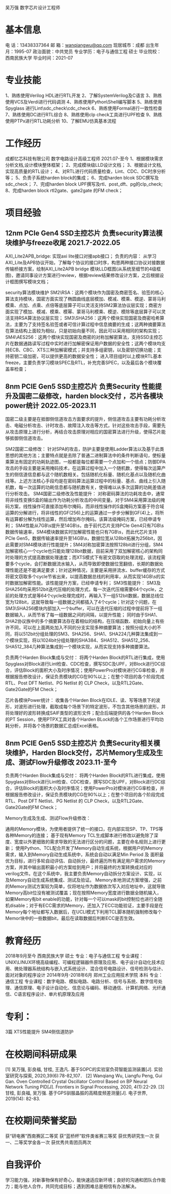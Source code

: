 吴万强
数字芯片设计工程师

# 基本信息
电       话：13438337364
邮       箱：wanqiangwu@qq.com
现居城市：成都
出生年月：1995-07
政治面貌：中共党员
专业学历：电子与通信工程 硕士
毕业院校：西南民族大学
毕业时间：2021-07


# 专业技能
1、熟练使用Verilog HDL进行RTL开发
2、了解SystemVerilog及C语言
3、熟练使用VCS及Verdi进行代码调测
4、熟练使用Python\Shell编写脚本
5、熟练使用Spyglass 进行Lint\sdc_check\cdc_check
6、熟练使用Formal进行一致性检查
7、熟练使用DC进行RTL综合
8、熟练使用clp check工具进行UPF检查
9、熟练使用PTPx进行RTL功耗分析
10、了解EMU仿真基本流程

# 工作经历
成都忆芯科技有限公司		数字电路设计高级工程师					2021.07-至今
1、根据模块需求分析文档,设计模块整体框架；
2、完成模块级LLD设计文档；
3、根据设计文档,实现高质量的RTL设计；
4、对RTL进行代码质量检查，Lint、CDC、DC时序分析等；
5、负责子系统harden block的集成；
6、完成harden blcok SDC撰写及sdc_check；
7、完成harden block UPF撰写及rtl、post_dft、pg的clp_check;
8、完成harden block rtl2gate、gate2gate 的FM check；

# 项目经验

## 12nm PCIe Gen4 SSD主控芯片     负责security算法模块维护与freeze收尾				                                                                                      2021.7-2022.05
AXI_Lite2APB_bridge: 实现axi lite接口对接apb接口；
负责的内容：
从学习AXI_Lite及APB协议开始，了解每个协议的接口时序，构思两种接口协议对接数据传输桥接方案，绘制AXI_Lite2APB bridge 模块LLD框图(从系统至细节的4级框图)，邀请同事设计方案进行review，根据review结果修改设计方案，之后根据设计框图撰写模块文档；

security算法模块维护
SM2\RSA：这两个模块作为国密及商密签名、验签的核心算法支持模块，国密方面实现了椭圆曲线底层模加、模减、模乘、模逆、蒙哥马利模乘、点加、点乘、点倍等底层算子可以灵活支持SM2算法协议层实现；商密方面实现了模加、模减、模乘、模幂、蒙哥马利模乘、模逆、模除等底层算子可以灵活支持RSA算法协议层实现；
SM3\SHA256：这两个模块实现国密及商密哈希算法，主要为了支持签名验签或者可信计算过程中信息摘要的生成；这两种摘要算法在算法结构上面较为相似，只是初始向量不同，因此可以采用相同的架构实现；
SM4\AES256：这两个模块实现国密及商密的对称加解密算法，支持SSD主控芯片在数据通路读写过程中实时进行加解密保证用户数据的安全性；这两个模块均支持ECB、CBC、XTS三种加解密模式；并支持多组密钥，以及密钥切换功能；支持密钥二级加密，可以提供更高的数据安全性；
进入项目组时以上模块RTL基本freeze，主要负责学习模块SPEC及RTL，补充完善SPEC，以及最后各个模块覆盖率检查；


## 8nm PCIE Gen5 SSD主控芯片	负责Security 性能提升及国密二级修改，harden block交付                                                                                ，芯片各模块power统计  2022.05-2023.11
国密二级主要是在抵御侧信道攻击方面要求的提升，侧信道攻击主要有功耗分析攻击、电磁分析攻击、计时攻击、故障注入攻击等方式，针对这些攻击手段，需要先从攻击原理上进行分析，再结合攻击原理对相应的国密算法进行升级，使得芯片能够抵御侧信道攻击。

SM2国密二级修改：
针对SPA的攻击，防护主要是使用Ladder算法以及基于此类思想的其他方法；主要特点就是去除了普通二进制算法中的条件判断语句，使标量乘算法有固定的功耗轨迹图，一般都是每位都需要一个点加和一个倍点；防御DPA攻击的手段主要是采用掩码技术，在运算过程中加入一个随机数，使得每次运算产生的侧信道信息都与这个随机数相关。包括随机化标量、随机化基点以及随机化曲线等。上述方法核心手段均是在密码算法运算过程中的标量、基点、曲线上引入随机数，每一次运算的功耗信息都与随机数有关，使得难以从多次运算的功耗差值进行分析攻击。
SM4国密二级修改及性能提升：
对称密码算法的功耗攻击中，通常将非线性变换S盒的输出作为功耗分析攻击的中间变量。对于SM4采用算法级的掩码方案，线性操作可直接添加布尔掩码，而非线性操作的S盒掩码方案基于符合域运算的分解进行，将非线性的GF(256)上的运算通过一步步分解到GF(4)上，将所有运算都分解为线性运算，然后增加布尔掩码。该算法级掩码方案，已经申请专利；
SM4性能从7GB\s提升至14GB\s，由于前代芯片支持PCIe Gen4只有7GB\s数据传输速率，SM4模块数据实时加解密性能也只有7GB\s，而此代芯片支持PCIe Gen5，数据传输速率提升至14GB\s，数据位宽从128bit拓展为256bit，因此需要对SM4模块进行性能提升；SM4对称加密算法按照128bit进行分组，SM4加解密核心一个cycle也只能处理128bit数据，目前采用了双加解密核心的架构同时处理的方式提高数据处理速度；而XTS模式下有密文窃取的处理流程，该流程需要多个cycle，会打断数据流水输入，从而导致即使数据位宽翻倍，长期的数据处理性能还是不能满足要求；针对这种情况，主要是采用拼流水、buffer缓存的方式将密文窃取多个cycle节省出来，以提高数据总线的利用率，从而实现14GB\s的实时数据加解密性能。该性能提升方案，已经申请专利；
SM3性能提升：
SM3及SHA256均采用512bit迭代压缩的处理方式，每一次迭代压缩需要64个cycle，之前的处理方式是等64个cycle处理完成时，再输入下一组512bit数据，数据总线位宽为128bit，这就导致每一组数据之间都插入了4个cycle；针对这个问题，在SM3\SHA256模块内部加入一个buffer，可以在迭代压缩的过程中提前将下一组数据输入，从而节省了每一组数据之间的间隔，以提升性能；
同时由于SHA1、SHA2协议族中的多个摘要算法存在着相似的结构，在压缩函数、初始向量上有些许不同，可以在上面两处加入不同的分支实现多种摘要算法；按照分组大小的不同，将以512bit分组处理的SM3、SHA256、SHA1、SHA224几种算法集成到一个模块实现，将以1024bit分组处理的SHA384、SHA512、SHA512_256、SHA512_384几种算法集成到一个模块实现，从而实现支持多种摘要算法。

负责两个Harden Block集成与交付：
将两个Harden Block的RTL进行集成，使用Spyglass对Block进行Lint检查、CDC检查，撰写SDC及UPF，对Block进行DC综合，评估Block的面积大小及时序情况；使用PowerPro对模块进行CG率检查，并根据报告修改设计，保证负责模块的CG在90%以上；在整个项目的各个阶段完成RTL、Post DFT Netlist、PG Netlist 的 CLP Check，以及RTL2Gate、Gate2Gate的FM Check；

芯片各模块Power统计：
收集各个Harden Block在IDLE、读、写等场景下的波形，对波形进行处理，截取成每个场景下的特定波形，不包含其他场景的波形，并将处理好的波形转换成SAIF类型的波形文件；配合后端提供的各个Harden Block的PT Session，使用PTPX工具对各个Harden BLock的各个工作场景进行平均功耗分析，并将各个场景的数据汇总成Excel表格。


## 8nm PCIE Gen5 SSD主控芯片       负责Security相关模块维护，Harden Block交付，芯片Memory生成及生成、测试Flow升级修改		2023.11-至今 

负责两个Harden Block集成与交付：
将两个Harden Block的RTL进行集成，使用Spyglass对Block进行Lint检查、CDC检查，撰写SDC及UPF，对Block进行DC综合，评估Block的面积大小及时序情况；使用PowerPro对模块进行CG率检查，并根据报告修改设计，保证负责模块的CG在90%以上；在整个项目的各个阶段完成RTL、Post DFT Netlist、PG Netlist 的 CLP Check，以及RTL2Gate、Gate2Gate的FM Check；

Memory生成及生成、测试Flow升级修改：

通用的Memory模块，为使用者提供了统一的接口，在内部实现SP、TP、TPS等各种Memory的连接；
基于现有Memory TCL生成脚本进行修改以避免除了深度、宽度以外更细致的需求导致的无法进行区分的问题，主要在命名规则上进行更新；
使用Python、TCL配合开发了Memory自动生成系统，根据用户的Memory需求，输入到Memory自动生成系统中，系统会自动以满足Min Period 及 面积最优为目标，进行多轮自动评估、自动拆分，最终遍历所有满足用户需求的Memory方案，并其中输出面积最小的方案给到用户；并将最终的方案转换成对应的verilog文件。在这个系统中，我主要负责Memory自动拆分方案设计、实现，以及Memory自动生成系统集成、测试及验证。
Memory本地测试方案增强，之前的Memory测试方案较为简单，仅将地址作为数据依次写入对应地址中，这就导致Memory高bit位没有被测试覆盖；现在按照Memory宽度进行数据全随机输入，如果Memory有bit enable的功能，针对每一个可以mask的bit控制位也进行全随机disable；对于有ECC需求的Memory，还加入了ECC功能验证，主要手段是在Memory每个地址都写入数据后，在UCLI模式下利用TCL脚本随机强制修改每个Memor块中的一些数据bit，最后在读取数据后判断ECC是否生效。






# 教育经历

2018年9月至今					西南民族大学				硕士
专业：电子与通信工程
专业课程：UNIX\LINUX环境高级编程、可编程逻辑器件原理及应用、电子设计自动化技术应用、微处理器系统结构与嵌入式系统设计、混合信号电路设计、信号检测与估计、面对对象的程序设计
2014年9月-2018年6月		郑州工业应用技术学院		本科
专业：通信工程
专业课程：数字电路、模拟电路、电路分析、信号与系统、数字信号处理、通信原理、电子设计自动化、信息论与编码、移动通信、计算机网络、光纤通信、C语言程序设计、单片机原理及应用


# 专利：
3篇
XTS性能提升
SM4侧信道防护


# 在校期间科研成果

[1] 吴万强, 彭良福, 甘桂, 王逸凡. 基于SOPC的实验室负荷智能监测装置[J]. 实验室研究与探索, 2020,39(6):78-82,107．
[2] Wanqiang Wu, Liangfu Peng, Gui Gan. Oven Controlled Crystal Oscillator Control Based on BP Neural Network Tuning PID[J]. Frontiers in Signal Processing, 2020, 4(1):22-29.
[3] 甘桂, 彭良福, 吴万强. 基于GPS驯服晶振的高精度频差测量[J]. 电子世界, 2019(14): 82-83.

# 在校期间荣誉奖励

获“研电赛”西南赛区二等奖
获“蓝桥杯”软件类省赛三等奖
获优秀研究生一次
获一、二等奖学金各一次
获优秀共青团员两次


# 自我评价

学习能力强，对新事物保有好奇心，能快速适应新环境；良好的沟通和团队合作能力；能与他人合作，共同完成目标；遇到困难总是相信有办法解决。